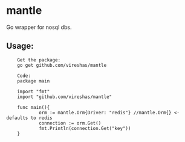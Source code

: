 mantle
======

Go wrapper for nosql dbs.

## Usage:

        Get the package:
        go get github.com/vireshas/mantle

        Code:
        package main

        import "fmt"
        import "github.com/vireshas/mantle"

        func main(){
                orm := mantle.Orm{Driver: "redis"} //mantle.Orm{} <- defaults to redis
                connection := orm.Get()
                fmt.Println(connection.Get("key"))
        } 
